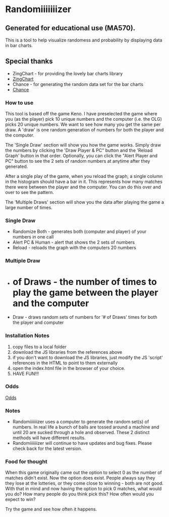 # Randomiiiiiiizer

## Generated for educational use (MA570).
This is a tool to help visualize randomess and probability by displaying data in bar charts.

## Special thanks
* ZingChart - for providing the lovely bar charts library
* [ZingChart](https://www.zingchart.com/)
* Chance - for generating the random data set for the bar charts
* [Chance](https://chancejs.com/)

### How to use
This tool is based off the game Keno.  I have preselected the game where you (as the player) pick 10 unique numbers and the computer (i.e. the OLG) picks 20 unique numbers.  We want to see how many you get the same per draw.  A 'draw' is one random generation of numbers for both the player and the computer.  

The 'Single Draw' section will show you how the game works.  Simply draw the numbers by clicking the 'Draw Player & PC" button and the 'Reload Graph' button in that order.  Optionally, you can click the "Alert Player and PC" button to see the 2 sets of random numbers at anytime after they generated.

After a single play of the game, when you reload the graph, a single column in the histogram should have a bar in it.  This represents how many matches there were between the player and the computer.  You can do this over and over to see the pattern.

The 'Multiple Draws' section will show you the data after playing the game a large number of times.

### Single Draw
* Randomize Both - generates both (computer and player) of your numbers in one call
* Alert PC & Human - alert that shows the 2 sets of numbers
* Reload - reloads the graph with the computers 20 numbers

### Multiple Draw
* # of Draws - the number of times to play the game between the player and the computer
* Draw - draws random sets of numbers for '# of Draws' times for both the player and computer 

### Installation Notes
1. copy files to a local folder
2. download the JS libraries from the references above
  1. if you don't want to download the JS libraries, just modify the JS 'script' references in the HTML to point to them externally
3. open the index.html file in the browser of your choice.  
4. HAVE FUN!!!

### Odds
[Odds](https://lottery.olg.ca/en-ca/daily-games/daily-keno/daily-keno-odds-and-payouts#dailykeno-odds/)

### Notes
* Randomiiiiiiizer uses a computer to generate the random set(s) of numbers.  In real life a bunch of balls are tossed around a machine and until 20 are sucked through a hole and observed.  These 2 distinct methods will have different results.
* Randomiiiiiiizer will continue to have updates and bug fixes.  Please check back for the latest version.


### Food for thought
When this game originally came out the option to select 0 as the number of matches didn't exist.  Now the option does exist.  People always say they they lose at the lotteries, or they come close to winning - both are not good.  With that in mind and now having the option to pick 0 matches, what would you do?  How many people do you think pick this?  How often would you expect to win?

Try the game and see how often it happens.